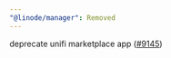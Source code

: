 ```yaml
---
"@linode/manager": Removed
---
```


deprecate unifi marketplace app ([#9145](https://github.com/linode/manager/pull/9145))
